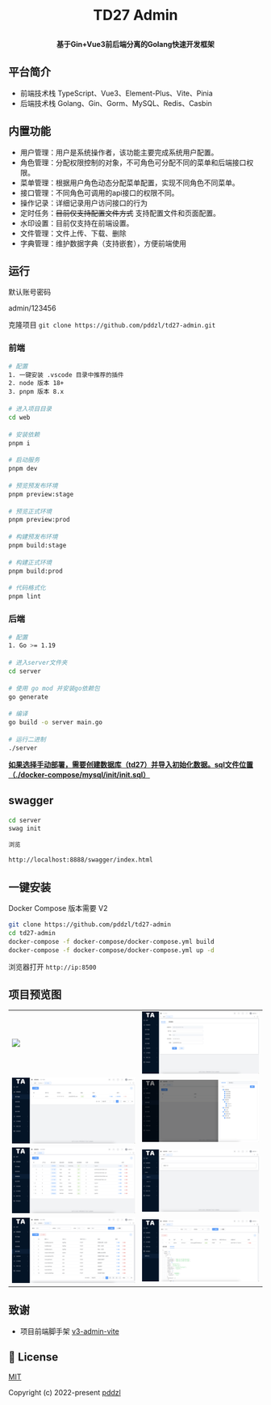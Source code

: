<h1 align="center" style="margin: 30px 0 30px; font-weight: bold;">TD27 Admin</h1>
<h4 align="center">基于Gin+Vue3前后端分离的Golang快速开发框架</h4>

## 平台简介

* 前端技术栈 TypeScript、Vue3、Element-Plus、Vite、Pinia
* 后端技术栈 Golang、Gin、Gorm、MySQL、Redis、Casbin

## 内置功能

- 用户管理：用户是系统操作者，该功能主要完成系统用户配置。
- 角色管理：分配权限控制的对象，不可角色可分配不同的菜单和后端接口权限。
- 菜单管理：根据用户角色动态分配菜单配置，实现不同角色不同菜单。
- 接口管理：不同角色可调用的api接口的权限不同。
- 操作记录：详细记录用户访问接口的行为
- 定时任务：~~目前仅支持配置文件方式~~ 支持配置文件和页面配置。
- 水印设置：目前仅支持在前端设置。
- 文件管理：文件上传、下载、删除
- 字典管理：维护数据字典（支持嵌套），方便前端使用

## 运行

默认账号密码

admin/123456

克隆项目
`git clone https://github.com/pddzl/td27-admin.git`

### 前端

```bash
# 配置
1. 一键安装 .vscode 目录中推荐的插件
2. node 版本 18+
3. pnpm 版本 8.x

# 进入项目目录
cd web

# 安装依赖
pnpm i

# 启动服务
pnpm dev

# 预览预发布环境
pnpm preview:stage

# 预览正式环境
pnpm preview:prod

# 构建预发布环境
pnpm build:stage

# 构建正式环境
pnpm build:prod

# 代码格式化
pnpm lint
```

### 后端

```bash
# 配置
1. Go >= 1.19

# 进入server文件夹
cd server

# 使用 go mod 并安装go依赖包
go generate

# 编译 
go build -o server main.go

# 运行二进制
./server
```

**<u>如果选择手动部署，需要创建数据库（td27）并导入初始化数据。sql文件位置（./docker-compose/mysql/init/init.sql）</u>**

## swagger

```bash
cd server
swag init
```

`浏览`

```bash
http://localhost:8888/swagger/index.html
```

## 一键安装

Docker Compose 版本需要 V2

```bash
git clone https://github.com/pddzl/td27-admin
cd td27-admin
docker-compose -f docker-compose/docker-compose.yml build
docker-compose -f docker-compose/docker-compose.yml up -d
```

浏览器打开 `http://ip:8500`

## 项目预览图

<table>
  <tr>
    <td><img src="./img/p0.png"/></td>
    <td><img src="./img/personal.png"/></td>
  </tr>
  <tr>
    <td><img src="./img/p1.png"/></td>
    <td><img src="./img/p2.png"/></td>
  </tr>
  <tr>
    <td><img src="./img/menu.png"/></td>
    <td><img src="./img/multi-menu.png"/></td>
  </tr>
  <tr>
    <td><img src="./img/api.png"/></td>
    <td><img src="./img/oplog.png"/></td>
  </tr>
</table>

## 致谢
+ 项目前端脚手架 [v3-admin-vite](https://github.com/un-pany/v3-admin-vite)

## 📄 License

[MIT](./LICENSE)

Copyright (c) 2022-present [pddzl](https://github.com/pddzl)
